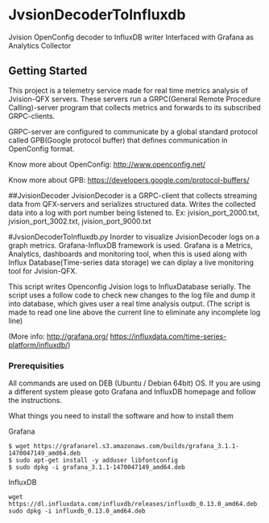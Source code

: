 # JvsionDecoderToInfluxdb
Jvision OpenConfig decoder to InfluxDB writer Interfaced with Grafana as Analytics Collector

## Getting Started
This project is a telemetry service made for real time metrics analysis of Jvision-QFX servers. These servers run a GRPC(General Remote Procedure Calling)-server program that collects metrics and forwards to its subscribed GRPC-clients.

GRPC-server are configured to communicate by a global standard protocol called GPB(Google protocol buffer) that defines communication in OpenConfig format.

Know more about OpenConfig: http://www.openconfig.net/

Know more about GPB:        https://developers.google.com/protocol-buffers/

##JvisionDecoder
JvisionDecoder is a GRPC-client that collects streaming data from QFX-servers and serializes structured data. Writes the collected data into a log with port number being listened to.
Ex: jvision_port_2000.txt, jvision_port_3002.txt, jvision_port_9000.txt

#JvsionDecoderToInfluxdb.py
Inorder to visualize JvisionDecoder logs on a graph metrics. Grafana-InfluxDB framework is used. Grafana is a Metrics, Analytics, dashboards and monitoring tool, when this is used along with Influx Database(Time-series data storage) we can diplay a live monitoring tool for Jvision-QFX.

This script writes Openconfig Jvision logs to InfluxDatabase serially. The script uses a follow code to check new changes to the log file and dump it into database, which gives user a real time analysis output. (The script is made to read one line above the current line to eliminate any incomplete log line)

(More info: http://grafana.org/ https://influxdata.com/time-series-platform/influxdb/)

### Prerequisities
All commands are used on  DEB (Ubuntu / Debian 64bit) OS. If you are using a different system please goto Grafana and InfluxDB homepage and follow the instructions.

What things you need to install the software and how to install them

Grafana
```
$ wget https://grafanarel.s3.amazonaws.com/builds/grafana_3.1.1-1470047149_amd64.deb
$ sudo apt-get install -y adduser libfontconfig
$ sudo dpkg -i grafana_3.1.1-1470047149_amd64.deb
```

InfluxDB
```
wget https://dl.influxdata.com/influxdb/releases/influxdb_0.13.0_amd64.deb
sudo dpkg -i influxdb_0.13.0_amd64.deb
```

